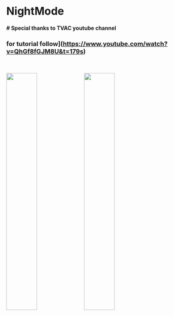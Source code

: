 # NightMode
<b>
# Special thanks to TVAC youtube channel

###  for tutorial follow](https://www.youtube.com/watch?v=QhGf8fGJM8U&t=179s)
<br>

<img src="https://1.bp.blogspot.com/-ys1oVeCO-IE/XpKp-p0ShrI/AAAAAAAAB4A/E48LRPhJ1IYnw4Za2g-NIynNBmKkmdC3QCLcBGAsYHQ/s1600/Screenshot_2020-04-12-10-50-23-395_com.navigation.nightmode%255B1%255D.jpg"
width="40%"/>
<img 
src="https://1.bp.blogspot.com/-PkcYFUYg5d8/XpKqECfZ89I/AAAAAAAAB4E/VvNVBZLL1B8hwdyMDQlX2BRAwTx44BnUgCLcBGAsYHQ/s1600/Screenshot_2020-04-12-10-50-19-437_com.navigation.nightmode%255B1%255D.jpg"
width="40%"/>
